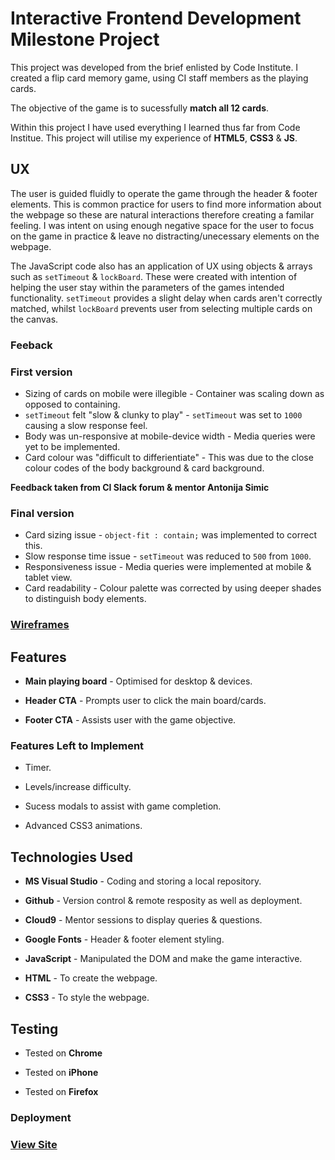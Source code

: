 # Interactive Frontend Development Milestone Project

This project was developed from the brief enlisted by Code Institute. I created a flip card memory game, using CI staff members as the playing cards.

The objective of the game is to sucessfully **match all 12 cards**.

Within this project I have used everything I learned thus far from Code Institue.
This project will utilise my experience of **HTML5**, **CSS3** & **JS**.

## UX

The user is guided fluidly to operate the game through the header & footer elements. This is common practice for users to find more information about the webpage so these are natural interactions therefore creating a familar feeling. I was intent on using enough negative space for the user to focus on the game in practice & leave no distracting/unecessary elements on the webpage.

The JavaScript code also has an application of UX using objects & arrays such as ```setTimeout``` & ```lockBoard```. These were created with intention of helping the user stay within the parameters of the games intended functionality. ```setTimeout``` provides a slight delay when cards aren't correctly matched, whilst ```lockBoard``` prevents user from selecting multiple cards on the canvas.

### Feeback

### First version

* Sizing of cards on mobile were illegible - Container was scaling down as opposed to containing.
* ```setTimeout``` felt "slow & clunky to play" - ```setTimeout``` was set to ```1000``` causing a slow response feel.
* Body was un-responsive at mobile-device width - Media queries were yet to be implemented.
* Card colour was "difficult to differientiate" - This was due to the close colour codes of the body background & card background.

**Feedback taken from CI Slack forum & mentor Antonija Simic**

### Final version
* Card sizing issue - ```object-fit : contain;``` was implemented to correct this.
* Slow response time issue - ```setTimeout``` was reduced to ```500``` from ```1000```.
* Responsiveness issue - Media queries were implemented at mobile & tablet view.
* Card readability - Colour palette was corrected by using deeper shades to distinguish body elements.

### [Wireframes](https://www.figma.com/file/019CbRh9rL3j3STQzXtMKjHj/Interactive-frontend-Memory-game-wireframes?node-id=0%3A1)

## Features 

* **Main playing board** - Optimised for desktop & devices. 

* **Header CTA** - Prompts user to click the main board/cards.

* **Footer CTA** - Assists user with the game objective.

### Features Left to Implement 

* Timer.

* Levels/increase difficulty.

* Sucess modals to assist with game completion.

* Advanced CSS3 animations.

## Technologies Used

* **MS Visual Studio** - Coding and storing a local repository. 

* **Github** - Version control & remote resposity as well as deployment. 

* **Cloud9** - Mentor sessions to display queries & questions.

* **Google Fonts** - Header & footer element styling.

* **JavaScript** - Manipulated the DOM and make the game interactive.

* **HTML** - To create the webpage.

* **CSS3** - To style the webpage.

## Testing

* Tested on **Chrome**

* Tested on **iPhone**

* Tested on **Firefox**

### Deployment

### [View Site](https://elh0.github.io/Interactive-Frontend-Development-Milestone-Project/)

